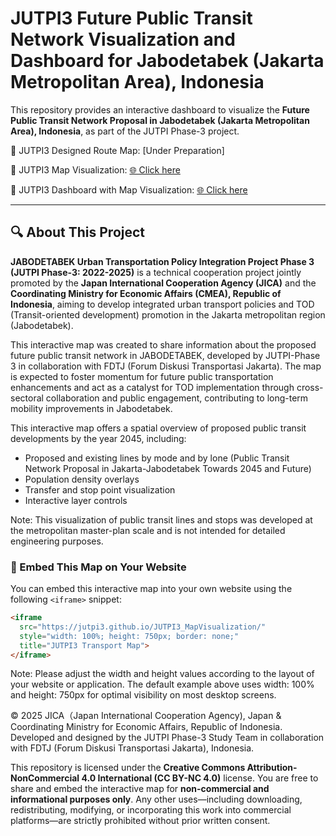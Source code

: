 # JUTPI3 Future Public Transit Network Visualization and Dashboard for Jabodetabek (Jakarta Metropolitan Area), Indonesia

This repository provides an interactive dashboard to visualize the **Future Public Transit Network Proposal in Jabodetabek (Jakarta Metropolitan Area), Indonesia**, as part of the JUTPI Phase-3 project.

📍 JUTPI3 Designed Route Map: [Under Preparation]

📍 JUTPI3 Map Visualization: [🌐 Click here](https://jutpi3.github.io/JUTPI3_MapVisualization/)

📍 JUTPI3 Dashboard with Map Visualization: [🌐 Click here](https://jutpi3.shinyapps.io/JUTPI3_Dashboard/)

---

## 🔍 About This Project

**JABODETABEK Urban Transportation Policy Integration Project Phase 3 (JUTPI Phase-3: 2022-2025)** is a technical cooperation project jointly promoted by the **Japan International Cooperation Agency (JICA)** and the **Coordinating Ministry for Economic Affairs (CMEA), Republic of Indonesia**, aiming to develop integrated urban transport policies and TOD (Transit-oriented development) promotion in the Jakarta metropolitan region (Jabodetabek).

This interactive map was created to share information about the proposed future public transit network in JABODETABEK, developed by JUTPI-Phase 3 in collaboration with FDTJ (Forum Diskusi Transportasi Jakarta). The map is expected to foster momentum for future public transportation enhancements and act as a catalyst for TOD implementation through cross-sectoral collaboration and public engagement, contributing to long-term mobility improvements in Jabodetabek.

This interactive map offers a spatial overview of proposed public transit developments by the year 2045, including:
- Proposed and existing lines by mode and by lone (Public Transit Network Proposal in Jakarta-Jabodetabek Towards 2045 and Future)
- Population density overlays
- Transfer and stop point visualization
- Interactive layer controls

Note: This visualization of public transit lines and stops was developed at the metropolitan master-plan scale and is not intended for detailed engineering purposes.


### 🧩 Embed This Map on Your Website

You can embed this interactive map into your own website using the following `<iframe>` snippet:

```html
<iframe 
  src="https://jutpi3.github.io/JUTPI3_MapVisualization/" 
  style="width: 100%; height: 750px; border: none;" 
  title="JUTPI3 Transport Map">
</iframe>
```
Note:
Please adjust the width and height values according to the layout of your website or application.
The default example above uses width: 100% and height: 750px for optimal visibility on most desktop screens.



© 2025 JICA（Japan International Cooperation Agency), Japan & Coordinating Ministry for Economic Affairs, Republic of Indonesia.
Developed and designed by the JUTPI Phase-3 Study Team in collaboration with FDTJ (Forum Diskusi Transportasi Jakarta), Indonesia.

This repository is licensed under the **Creative Commons Attribution-NonCommercial 4.0 International (CC BY-NC 4.0)** license. You are free to share and embed the interactive map for **non-commercial and informational purposes only**. Any other uses—including downloading, redistributing, modifying, or incorporating this work into commercial platforms—are strictly prohibited without prior written consent.



